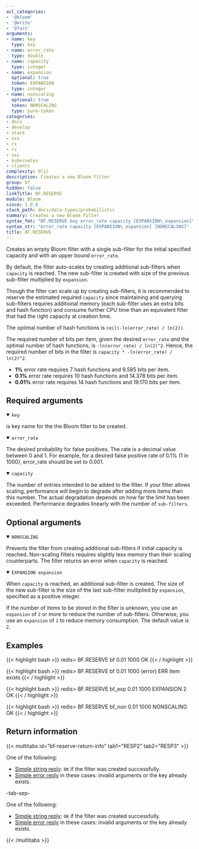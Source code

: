 ```yaml
---
acl_categories:
- '@bloom'
- '@write'
- '@fast'
arguments:
- name: key
  type: key
- name: error_rate
  type: double
- name: capacity
  type: integer
- name: expansion
  optional: true
  token: EXPANSION
  type: integer
- name: nonscaling
  optional: true
  token: NONSCALING
  type: pure-token
categories:
- docs
- develop
- stack
- oss
- rs
- rc
- oss
- kubernetes
- clients
complexity: O(1)
description: Creates a new Bloom Filter
group: bf
hidden: false
linkTitle: BF.RESERVE
module: Bloom
since: 1.0.0
stack_path: docs/data-types/probabilistic
summary: Creates a new Bloom Filter
syntax_fmt: "BF.RESERVE key error_rate capacity [EXPANSION\_expansion]\n  [NONSCALING]"
syntax_str: "error_rate capacity [EXPANSION\_expansion] [NONSCALING]"
title: BF.RESERVE
---
```

Creates an empty Bloom filter with a single sub-filter for the initial specified capacity and with an upper bound `error_rate`.

By default, the filter auto-scales by creating additional sub-filters when `capacity` is reached.
The new sub-filter is created with size of the previous sub-filter multiplied by `expansion`.

Though the filter can scale up by creating sub-filters, it is recommended to reserve the estimated required `capacity` since maintaining and querying
sub-filters requires additional memory (each sub-filter uses an extra bits and hash function) and consume  further CPU time than an equivalent filter that had
the right capacity at creation time.

The optimal number of hash functions is `ceil(-ln(error_rate) / ln(2))`.

The required number of bits per item, given the desired `error_rate` and the optimal number of hash functions, is `-ln(error_rate) / ln(2)^2`. Hence, the required number of bits in the filter is `capacity * -ln(error_rate) / ln(2)^2`.

* **1%**    error rate requires  7 hash functions and  9.585 bits per item.
* **0.1%**  error rate requires 10 hash functions and 14.378 bits per item.
* **0.01%** error rate requires 14 hash functions and 19.170 bits per item.

## Required arguments

<details open><summary><code>key</code></summary>

is key name for the the Bloom filter to be created.
</details>

<details open><summary><code>error_rate</code></summary>

The desired probability for false positives. The rate is a decimal value between 0 and 1.
For example, for a desired false positive rate of 0.1% (1 in 1000), error_rate should be set to 0.001.
</details>

<details open><summary><code>capacity</code></summary>

The number of entries intended to be added to the filter.
If your filter allows scaling, performance will begin to degrade after adding more items than this number.
The actual degradation depends on how far the limit has been exceeded. Performance degrades linearly with the number of `sub-filters`.
</details>

## Optional arguments

<details open><summary><code>NONSCALING</code></summary>

Prevents the filter from creating additional sub-filters if initial capacity is reached.
Non-scaling filters requires slightly less memory than their scaling counterparts. The filter returns an error when `capacity` is reached.
</details>

<details open><summary><code>EXPANSION expansion</code></summary>

When `capacity` is reached, an additional sub-filter is created.
The size of the new sub-filter is the size of the last sub-filter multiplied by `expansion`, specified as a positive integer.

If the number of items to be stored in the filter is unknown, you use an `expansion` of `2` or more to reduce the number of sub-filters.
Otherwise, you use an `expansion` of `1` to reduce memory consumption. The default value is `2`.
</details>

## Examples

{{< highlight bash >}}
redis> BF.RESERVE bf 0.01 1000
OK
{{< / highlight >}}

{{< highlight bash >}}
redis> BF.RESERVE bf 0.01 1000
(error) ERR item exists
{{< / highlight >}}

{{< highlight bash >}}
redis> BF.RESERVE bf_exp 0.01 1000 EXPANSION 2
OK
{{< / highlight >}}

{{< highlight bash >}}
redis> BF.RESERVE bf_non 0.01 1000 NONSCALING
OK
{{< / highlight >}}

## Return information

{{< multitabs id="bf-reserve-return-info" 
    tab1="RESP2" 
    tab2="RESP3" >}}

One of the following:
* [Simple string reply](../../develop/reference/protocol-spec#simple-strings): `OK` if the filter was created successfully.
* [Simple error reply](../../develop/reference/protocol-spec#simple-errors) in these cases: invalid arguments or the key already exists.

-tab-sep-

One of the following:
* [Simple string reply](../../develop/reference/protocol-spec#simple-strings): `OK` if the filter was created successfully.
* [Simple error reply](../../develop/reference/protocol-spec#simple-errors) in these cases: invalid arguments or the key already exists.

{{< /multitabs >}}